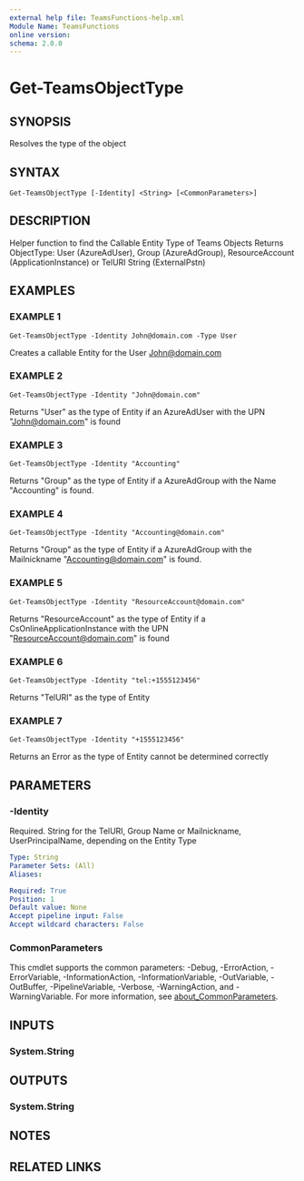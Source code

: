 ```yaml
---
external help file: TeamsFunctions-help.xml
Module Name: TeamsFunctions
online version:
schema: 2.0.0
---
```


# Get-TeamsObjectType

## SYNOPSIS
Resolves the type of the object

## SYNTAX

```
Get-TeamsObjectType [-Identity] <String> [<CommonParameters>]
```

## DESCRIPTION
Helper function to find the Callable Entity Type of Teams Objects
Returns ObjectType: User (AzureAdUser), Group (AzureAdGroup), ResourceAccount (ApplicationInstance) or TelURI String (ExternalPstn)

## EXAMPLES

### EXAMPLE 1
```
Get-TeamsObjectType -Identity John@domain.com -Type User
```

Creates a callable Entity for the User John@domain.com

### EXAMPLE 2
```
Get-TeamsObjectType -Identity "John@domain.com"
```

Returns "User" as the type of Entity if an AzureAdUser with the UPN "John@domain.com" is found

### EXAMPLE 3
```
Get-TeamsObjectType -Identity "Accounting"
```

Returns "Group" as the type of Entity if a AzureAdGroup with the Name "Accounting" is found.

### EXAMPLE 4
```
Get-TeamsObjectType -Identity "Accounting@domain.com"
```

Returns "Group" as the type of Entity if a AzureAdGroup with the Mailnickname "Accounting@domain.com" is found.

### EXAMPLE 5
```
Get-TeamsObjectType -Identity "ResourceAccount@domain.com"
```

Returns "ResourceAccount" as the type of Entity if a CsOnlineApplicationInstance with the UPN "ResourceAccount@domain.com" is found

### EXAMPLE 6
```
Get-TeamsObjectType -Identity "tel:+1555123456"
```

Returns "TelURI" as the type of Entity

### EXAMPLE 7
```
Get-TeamsObjectType -Identity "+1555123456"
```

Returns an Error as the type of Entity cannot be determined correctly

## PARAMETERS

### -Identity
Required.
String for the TelURI, Group Name or Mailnickname, UserPrincipalName, depending on the Entity Type

```yaml
Type: String
Parameter Sets: (All)
Aliases:

Required: True
Position: 1
Default value: None
Accept pipeline input: False
Accept wildcard characters: False
```

### CommonParameters
This cmdlet supports the common parameters: -Debug, -ErrorAction, -ErrorVariable, -InformationAction, -InformationVariable, -OutVariable, -OutBuffer, -PipelineVariable, -Verbose, -WarningAction, and -WarningVariable. For more information, see [about_CommonParameters](http://go.microsoft.com/fwlink/?LinkID=113216).

## INPUTS

### System.String
## OUTPUTS

### System.String
## NOTES

## RELATED LINKS
